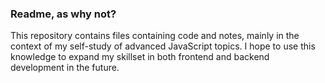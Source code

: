 ### Readme, as why not?

This repository contains files containing code and notes, mainly in the context of my self-study of advanced JavaScript topics. I hope to use this knowledge to expand my skillset in both frontend and backend development in the future.